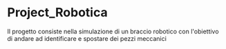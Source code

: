 # Project_Robotica
Il progetto consiste nella simulazione di un braccio robotico con l'obiettivo di andare ad identificare e spostare dei pezzi meccanici
